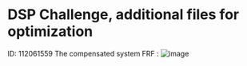 # DSP Challenge, additional files for optimization
ID: 112061559
The compensated system FRF :
![image](https://github.com/user-attachments/assets/e41d2998-732e-4f4c-af54-501f10b36344)


